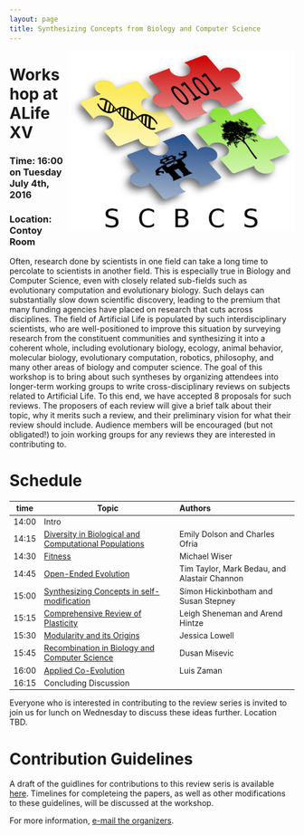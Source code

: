 ```yaml
---
layout: page
title: Synthesizing Concepts from Biology and Computer Science
---
```

<img src="SCBCSLogo.png" align="right" alt="Logo" width="400">

# Workshop at ALife XV

### Time: 16:00 on Tuesday July 4th, 2016

### Location: Contoy Room

Often, research done by scientists in one field can take a long time to percolate to scientists in another field. This is especially true in Biology and Computer Science, even with closely related sub-fields such as evolutionary computation and evolutionary biology. Such delays can substantially slow down scientific discovery, leading to the premium that many funding agencies have placed on research that cuts across disciplines. The field of Artificial Life is populated by such interdisciplinary scientists, who are well-positioned to improve this situation by surveying research from the constituent communities and synthesizing it into a coherent whole, including evolutionary biology, ecology, animal behavior, molecular biology, evolutionary computation, robotics, philosophy, and many other areas of biology and computer science. The goal of this workshop is to bring about such syntheses by organizing attendees into longer-term working groups to write cross-disciplinary reviews on subjects related to Artificial Life. To this end, we have accepted 8 proposals for such reviews. The proposers of each review will give a brief talk about their topic, why it merits such a review, and their preliminary vision for what their review should include. Audience members will be encouraged (but not obligated!) to join working groups for any reviews they are interested in contributing to.

# Schedule

time | Topic | Authors
| ------------- |-------------| :-----|
14:00 | Intro |
14:15 | [Diversity in Biological and Computational Populations](abstracts/Diversity.pdf) | Emily Dolson and Charles Ofria
14:30 | [Fitness](abstracts/Fitness.pdf) | Michael Wiser
14:45 | [Open-Ended Evolution](abstracts/Open-ended_Evolution.pdf) | Tim Taylor, Mark Bedau, and Alastair Channon
15:00 | [Synthesizing Concepts in self-modification](abstracts/Self-modification.pdf) | Simon Hickinbotham and Susan Stepney
15:15 | [Comprehensive Review of Plasticity](abstracts/Plasticity.pdf) | Leigh Sheneman and Arend Hintze
15:30 | [Modularity and its Origins](abstracts/Modularity.pdf) | Jessica Lowell
15:45 | [Recombination in Biology and Computer Science](abstracts/Recombination.pdf) | Dusan Misevic
16:00 | [Applied Co-Evolution](abstracts/Coevolution.pdf) | Luis Zaman
16:15 | Concluding Discussion |

Everyone who is interested in contributing to the review series is invited to join us for lunch on Wednesday to discuss these ideas further. Location TBD.

# Contribution Guidelines

A draft of the guidlines for contributions to this review seris is available [here](https://docs.google.com/document/d/1Pw9yU9eFE7J1OAZ0wAUW_poHaO_ozJ9tVUpD8B7qZGc/edit?usp=sharing). Timelines for completeing the papers, as well as other modifications to these guidelines, will be discussed at the workshop.



For more information, [e-mail the organizers](mailto:dolsonem@msu.edu).

